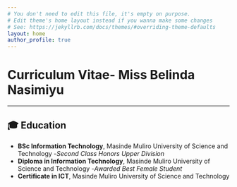 ```yaml
---
# You don't need to edit this file, it's empty on purpose.
# Edit theme's home layout instead if you wanna make some changes
# See: https://jekyllrb.com/docs/themes/#overriding-theme-defaults
layout: home
author_profile: true
---
```


# Curriculum Vitae- Miss Belinda Nasimiyu

---

## 🎓 Education
- **BSc Information Technology**, Masinde Muliro University of Science and Technology -*Second Class Honors Upper Division*
- **Diploma in Information Technology**, Masinde Muliro University of Science and Technology -*Awarded Best Female Student*
- **Certificate in ICT**, Masinde Muliro University of Science and Technology
